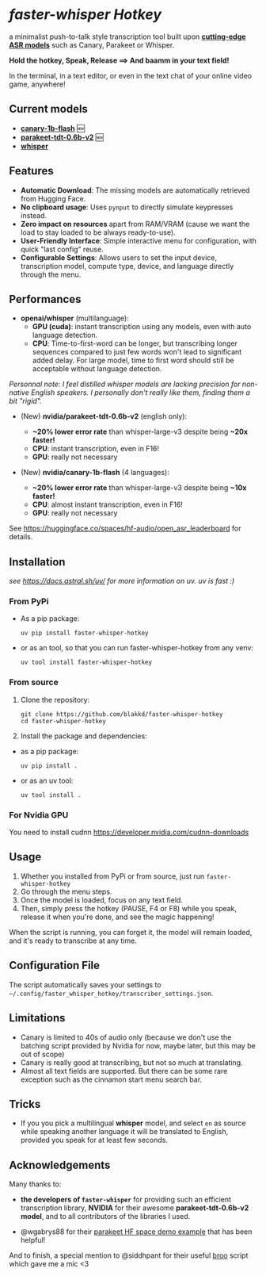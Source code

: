 # _faster-whisper Hotkey_

a minimalist push-to-talk style transcription tool built upon **[cutting-edge ASR models](https://huggingface.co/spaces/hf-audio/open_asr_leaderboard)** such as Canary, Parakeet or Whisper.

**Hold the hotkey, Speak, Release ==> And baamm in your text field!**

In the terminal, in a text editor, or even in the text chat of your online video game, anywhere!

## Current models

- **[canary-1b-flash](https://huggingface.co/nvidia/canary-1b-flash)** 🆕
- **[parakeet-tdt-0.6b-v2](https://huggingface.co/nvidia/parakeet-tdt-0.6b-v2)** 🆕
- **[whisper](https://github.com/SYSTRAN/faster-whisper)**

## Features

- **Automatic Download**: The missing models are automatically retrieved from Hugging Face.
- **No clipboard usage**: Uses `pynput` to directly simulate keypresses instead.
- **Zero impact on resources** apart from RAM/VRAM (cause we want the load to stay loaded to be always ready-to-use).
- **User-Friendly Interface**: Simple interactive menu for configuration, with quick "last config" reuse.
- **Configurable Settings**: Allows users to set the input device, transcription model, compute type, device, and language directly through the menu.

## Performances

- **openai/whisper** (multilanguage):
  - **GPU (cuda)**: instant transcription using any models, even with auto language detection.
  - **CPU**: Time-to-first-word can be longer, but transcribing longer sequences compared to just few words won't lead to significant added delay. For large model, time to first word should still be acceptable without language detection.

_Personnal note:
I feel distilled whisper models are lacking precision for non-native English speakers. I personally don't really like them, finding them a bit "rigid"._

- (New) **nvidia/parakeet-tdt-0.6b-v2** (english only):

  - **~20% lower error rate** than whisper-large-v3 despite being **~20x faster!**
  - **CPU**: instant transcription, even in F16!
  - **GPU**: really not necessary

- (New) **nvidia/canary-1b-flash** (4 languages):
  - **~20% lower error rate** than whisper-large-v3 despite being **~10x faster!**
  - **CPU**: almost instant transcription, even in F16!
  - **GPU**: really not necessary

See https://huggingface.co/spaces/hf-audio/open_asr_leaderboard for details.

## Installation

_see https://docs.astral.sh/uv/ for more information on uv. uv is fast :\)_

### From PyPi

- As a pip package:

  ```
  uv pip install faster-whisper-hotkey
  ```

- or as an tool, so that you can run faster-whisper-hotkey from any venv:

  ```
  uv tool install faster-whisper-hotkey
  ```

### From source

1. Clone the repository:

   ```
   git clone https://github.com/blakkd/faster-whisper-hotkey
   cd faster-whisper-hotkey
   ```

2. Install the package and dependencies:

- as a pip package:

  ```
  uv pip install .
  ```

- or as an uv tool:

  ```
  uv tool install .
  ```

### For Nvidia GPU

You need to install cudnn https://developer.nvidia.com/cudnn-downloads

## Usage

1. Whether you installed from PyPi or from source, just run `faster-whisper-hotkey`
2. Go through the menu steps.
3. Once the model is loaded, focus on any text field.
4. Then, simply press the hotkey (PAUSE, F4 or F8) while you speak, release it when you're done, and see the magic happening!

When the script is running, you can forget it, the model will remain loaded, and it's ready to transcribe at any time.

## Configuration File

The script automatically saves your settings to `~/.config/faster_whisper_hotkey/transcriber_settings.json`.

## Limitations

- Canary is limited to 40s of audio only (because we don't use the batching script provided by Nvidia for now, maybe later, but this may be out of scope)
- Canary is really good at transcribing, but not so much at translating.
- Almost all text fields are supported. But there can be some rare exception such as the cinnamon start menu search bar.

## Tricks

- If you you pick a multilingual **whisper** model, and select `en` as source while speaking another language it will be translated to English, provided you speak for at least few seconds.

## Acknowledgements

Many thanks to:

- **the developers of `faster-whisper`** for providing such an efficient transcription library, **NVIDIA** for their awesome **parakeet-tdt-0.6b-v2 model**, and to all contributors of the libraries I used.

- @wgabrys88 for their [parakeet HF space demo example](https://huggingface.co/spaces/WJ88/NVIDIA-Parakeet-TDT-0.6B-v2-INT8-Real-Time-Mic-Transcription) that has been helpful!

And to finish, a special mention to @siddhpant for their useful [broo](https://github.com/siddhpant/broo) script which gave me a mic <3
